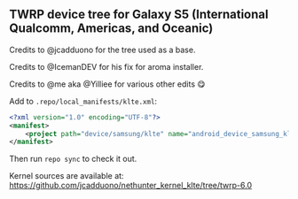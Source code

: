 ## TWRP device tree for Galaxy S5 (International Qualcomm, Americas, and Oceanic)

Credits to @jcadduono for the tree used as a base. 

Credits to @IcemanDEV for his fix for aroma installer.

Credits to @me aka @Yilliee for various other edits 😋

Add to `.repo/local_manifests/klte.xml`:

```xml
<?xml version="1.0" encoding="UTF-8"?>
<manifest>
	<project path="device/samsung/klte" name="android_device_samsung_klte" remote="TeamWin" revision="android-6.0" />
</manifest>
```

Then run `repo sync` to check it out.

Kernel sources are available at: https://github.com/jcadduono/nethunter_kernel_klte/tree/twrp-6.0

